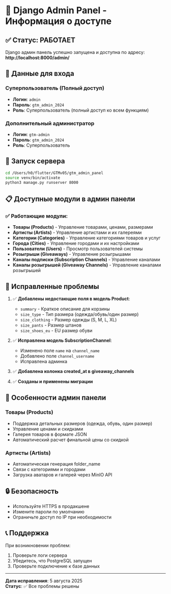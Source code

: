 # 🎯 Django Admin Panel - Информация о доступе

## ✅ Статус: РАБОТАЕТ

Django админ панель успешно запущена и доступна по адресу:
**http://localhost:8000/admin/**

## 🔐 Данные для входа

### Суперпользователь (Полный доступ)
- **Логин**: `admin`
- **Пароль**: `gtm_admin_2024`
- **Роль**: Суперпользователь (полный доступ ко всем функциям)

### Дополнительный администратор
- **Логин**: `gtm-admin`
- **Пароль**: `gtm_admin_2024`
- **Роль**: Суперпользователь

## 🚀 Запуск сервера

```bash
cd /Users/h0/flutter/GTMv05/gtm_admin_panel
source venv/bin/activate
python3 manage.py runserver 8000
```

## 📋 Доступные модули в админ панели

### ✅ Работающие модули:
- **Товары (Products)** - Управление товарами, ценами, размерами
- **Артисты (Artists)** - Управление артистами и их галереями
- **Категории (Categories)** - Управление категориями товаров и услуг
- **Города (Cities)** - Управление городами и их настройками
- **Пользователи (Users)** - Просмотр пользователей системы
- **Розыгрыши (Giveaways)** - Управление розыгрышами
- **Каналы подписки (Subscription Channels)** - Управление каналами
- **Каналы розыгрышей (Giveaway Channels)** - Управление каналами розыгрышей

## 🔧 Исправленные проблемы

1. ✅ **Добавлены недостающие поля в модель Product**:
   - `summary` - Краткое описание для корзины
   - `size_type` - Тип размера (одежда/обувь/один размер)
   - `size_clothing` - Размер одежды (S, M, L, XL)
   - `size_pants` - Размер штанов
   - `size_shoes_eu` - EU размер обуви

2. ✅ **Исправлена модель SubscriptionChannel**:
   - Изменено поле `name` на `channel_name`
   - Добавлено поле `channel_username`
   - Исправлена админка

3. ✅ **Добавлена колонка created_at в giveaway_channels**

4. ✅ **Созданы и применены миграции**

## 🎨 Особенности админ панели

### Товары (Products)
- Поддержка детальных размеров (одежда, обувь, один размер)
- Управление ценами и скидками
- Галерея товаров в формате JSON
- Автоматический расчет финальной цены со скидкой

### Артисты (Artists)
- Автоматическая генерация folder_name
- Связи с категориями и городами
- Загрузка аватаров и галерей через MinIO API

## 🔒 Безопасность

- Используйте HTTPS в продакшене
- Измените пароли по умолчанию
- Ограничьте доступ по IP при необходимости

## 📞 Поддержка

При возникновении проблем:
1. Проверьте логи сервера
2. Убедитесь, что PostgreSQL запущен
3. Проверьте подключение к базе данных

---
**Дата исправления**: 5 августа 2025  
**Статус**: ✅ Все проблемы решены 